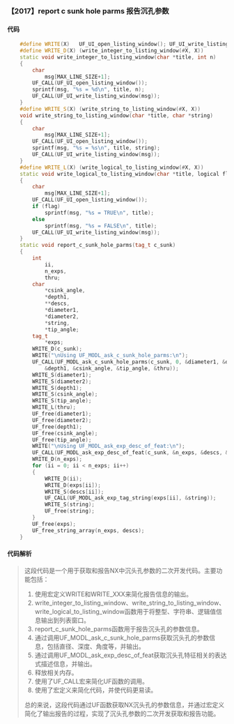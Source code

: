 ### 【2017】report c sunk hole parms 报告沉孔参数

#### 代码

```cpp
    #define WRITE(X)   UF_UI_open_listing_window(); UF_UI_write_listing_window(X)  
    #define WRITE_D(X) (write_integer_to_listing_window(#X, X))  
    static void write_integer_to_listing_window(char *title, int n)  
    {  
        char  
            msg[MAX_LINE_SIZE+1];  
        UF_CALL(UF_UI_open_listing_window());  
        sprintf(msg, "%s = %d\n", title, n);  
        UF_CALL(UF_UI_write_listing_window(msg));  
    }  
    #define WRITE_S(X) (write_string_to_listing_window(#X, X))  
    void write_string_to_listing_window(char *title, char *string)  
    {  
        char  
            msg[MAX_LINE_SIZE+1];  
        UF_CALL(UF_UI_open_listing_window());  
        sprintf(msg, "%s = %s\n", title, string);  
        UF_CALL(UF_UI_write_listing_window(msg));  
    }  
    #define WRITE_L(X) (write_logical_to_listing_window(#X, X))  
    static void write_logical_to_listing_window(char *title, logical flag)  
    {  
        char  
            msg[MAX_LINE_SIZE+1];  
        UF_CALL(UF_UI_open_listing_window());  
        if (flag)  
            sprintf(msg, "%s = TRUE\n", title);  
        else  
            sprintf(msg, "%s = FALSE\n", title);  
        UF_CALL(UF_UI_write_listing_window(msg));  
    }  
    static void report_c_sunk_hole_parms(tag_t c_sunk)  
    {  
        int  
            ii,  
            n_exps,  
            thru;  
        char  
            *csink_angle,  
            *depth1,  
            **descs,  
            *diameter1,  
            *diameter2,  
            *string,  
            *tip_angle;  
        tag_t  
            *exps;  
        WRITE_D(c_sunk);  
        WRITE("\nUsing UF_MODL_ask_c_sunk_hole_parms:\n");  
        UF_CALL(UF_MODL_ask_c_sunk_hole_parms(c_sunk, 0, &diameter1, &diameter2,  
            &depth1, &csink_angle, &tip_angle, &thru));  
        WRITE_S(diameter1);  
        WRITE_S(diameter2);  
        WRITE_S(depth1);  
        WRITE_S(csink_angle);  
        WRITE_S(tip_angle);  
        WRITE_L(thru);  
        UF_free(diameter1);  
        UF_free(diameter2);  
        UF_free(depth1);  
        UF_free(csink_angle);  
        UF_free(tip_angle);  
        WRITE("\nUsing UF_MODL_ask_exp_desc_of_feat:\n");  
        UF_CALL(UF_MODL_ask_exp_desc_of_feat(c_sunk, &n_exps, &descs, &exps));  
        WRITE_D(n_exps);  
        for (ii = 0; ii < n_exps; ii++)  
        {  
            WRITE_D(ii);  
            WRITE_D(exps[ii]);  
            WRITE_S(descs[ii]);  
            UF_CALL(UF_MODL_ask_exp_tag_string(exps[ii], &string));  
            WRITE_S(string);  
            UF_free(string);  
        }  
        UF_free(exps);  
        UF_free_string_array(n_exps, descs);  
    }

```

#### 代码解析

> 这段代码是一个用于获取和报告NX中沉头孔参数的二次开发代码。主要功能包括：
>
> 1. 使用宏定义WRITE和WRITE_XXX来简化报告信息的输出。
> 2. write_integer_to_listing_window、write_string_to_listing_window、write_logical_to_listing_window函数用于将整型、字符串、逻辑值信息输出到列表窗口。
> 3. report_c_sunk_hole_parms函数用于报告沉头孔的参数信息。
> 4. 通过调用UF_MODL_ask_c_sunk_hole_parms获取沉头孔的参数信息，包括直径、深度、角度等，并输出。
> 5. 通过调用UF_MODL_ask_exp_desc_of_feat获取沉头孔特征相关的表达式描述信息，并输出。
> 6. 释放相关内存。
> 7. 使用了UF_CALL宏来简化UF函数的调用。
> 8. 使用了宏定义来简化代码，并使代码更易读。
>
> 总的来说，这段代码通过UF函数获取NX沉头孔的参数信息，并通过宏定义简化了输出报告的过程，实现了沉头孔参数的二次开发获取和报告功能。
>
